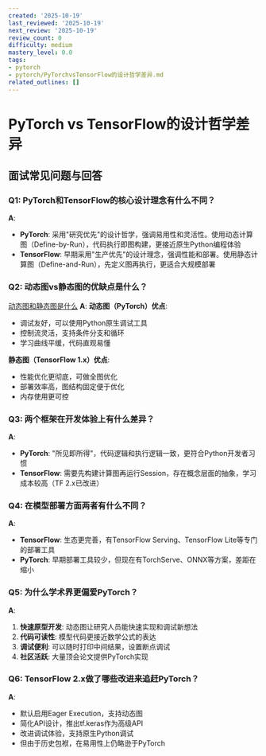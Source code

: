 ```yaml
---
created: '2025-10-19'
last_reviewed: '2025-10-19'
next_review: '2025-10-19'
review_count: 0
difficulty: medium
mastery_level: 0.0
tags:
- pytorch
- pytorch/PyTorchvsTensorFlow的设计哲学差异.md
related_outlines: []
---
```


# PyTorch vs TensorFlow的设计哲学差异

## 面试常见问题与回答

### Q1: PyTorch和TensorFlow的核心设计理念有什么不同？
**A**: 
- **PyTorch**: 采用"研究优先"的设计哲学，强调易用性和灵活性。使用动态计算图（Define-by-Run），代码执行即图构建，更接近原生Python编程体验
- **TensorFlow**: 早期采用"生产优先"的设计理念，强调性能和部署。使用静态计算图（Define-and-Run），先定义图再执行，更适合大规模部署

### Q2: 动态图vs静态图的优缺点是什么？
[动态图和静态图是什么](./动态图和静态图是什么.md)
**A**:
**动态图（PyTorch）优点**:
- 调试友好，可以使用Python原生调试工具
- 控制流灵活，支持条件分支和循环
- 学习曲线平缓，代码直观易懂

**静态图（TensorFlow 1.x）优点**:
- 性能优化更彻底，可做全图优化
- 部署效率高，图结构固定便于优化
- 内存使用更可控

### Q3: 两个框架在开发体验上有什么差异？
**A**:
- **PyTorch**: "所见即所得"，代码逻辑和执行逻辑一致，更符合Python开发者习惯
- **TensorFlow**: 需要先构建计算图再运行Session，存在概念层面的抽象，学习成本较高（TF 2.x已改进）

### Q4: 在模型部署方面两者有什么不同？
**A**:
- **TensorFlow**: 生态更完善，有TensorFlow Serving、TensorFlow Lite等专门的部署工具
- **PyTorch**: 早期部署工具较少，但现在有TorchServe、ONNX等方案，差距在缩小

### Q5: 为什么学术界更偏爱PyTorch？
**A**: 
1. **快速原型开发**: 动态图让研究人员能快速实现和调试新想法
2. **代码可读性**: 模型代码更接近数学公式的表达
3. **调试便利**: 可以随时打印中间结果，设置断点调试
4. **社区活跃**: 大量顶会论文提供PyTorch实现

### Q6: TensorFlow 2.x做了哪些改进来追赶PyTorch？
**A**:
- 默认启用Eager Execution，支持动态图
- 简化API设计，推出tf.keras作为高级API
- 改进调试体验，支持原生Python调试
- 但由于历史包袱，在易用性上仍略逊于PyTorch

